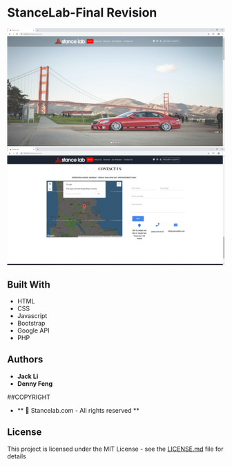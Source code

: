 # StanceLab-Final Revision
![Home](img/sample/home.jpg)  
![contact](img/sample/Contact.jpg) 
## Built With

* HTML
* CSS
* Javascript
* Bootstrap
* Google API
* PHP

## Authors

* **Jack Li**
* **Denny Feng**

##COPYRIGHT
* **  Stancelab.com - All rights reserved **

## License

This project is licensed under the MIT License - see the [LICENSE.md](LICENSE.md) file for details
